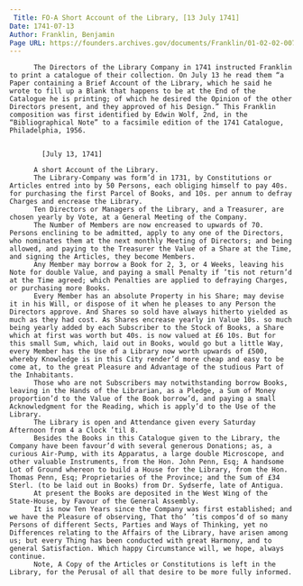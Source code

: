 ```yaml
---
 Title: FO-A Short Account of the Library, [13 July 1741]
Date: 1741-07-13
Author: Franklin, Benjamin
Page URL: https://founders.archives.gov/documents/Franklin/01-02-02-0072
---
```


          The Directors of the Library Company in 1741 instructed Franklin to print a catalogue of their collection. On July 13 he read them “a Paper containing a Brief Account of the Library, which he said he wrote to fill up a Blank that happens to be at the End of the Catalogue he is printing; of which he desired the Opinion of the other Directors present, and they approved of his Design.” This Franklin composition was first identified by Edwin Wolf, 2nd, in the “Bibliographical Note” to a facsimile edition of the 1741 Catalogue, Philadelphia, 1956.
         
          
            [July 13, 1741]
          
          A short Account of the Library.
          The Library-Company was form’d in 1731, by Constitutions or Articles entred into by 50 Persons, each obliging himself to pay 40s. for purchasing the first Parcel of Books, and 10s. per annum to defray Charges and encrease the Library.
          Ten Directors or Managers of the Library, and a Treasurer, are chosen yearly by Vote, at a General Meeting of the Company.
          The Number of Members are now encreased to upwards of 70. Persons enclining to be admitted, apply to any one of the Directors, who nominates them at the next monthly Meeting of Directors; and being allowed, and paying to the Treasurer the Value of a Share at the Time, and signing the Articles, they become Members.
          Any Member may borrow a Book for 2, 3, or 4 Weeks, leaving his Note for double Value, and paying a small Penalty if ’tis not return’d at the Time agreed; which Penalties are applied to defraying Charges, or purchasing more Books.
          Every Member has an absolute Property in his Share; may devise it in his Will, or dispose of it when he pleases to any Person the Directors approve. And Shares so sold have always hitherto yielded as much as they had cost. As Shares encrease yearly in Value 10s. so much being yearly added by each Subscriber to the Stock of Books, a Share which at first was worth but 40s. is now valued at £6 10s. But for this small Sum, which, laid out in Books, would go but a little Way, every Member has the Use of a Library now worth upwards of £500, whereby Knowledge is in this City render’d more cheap and easy to be come at, to the great Pleasure and Advantage of the studious Part of the Inhabitants.
          Those who are not Subscribers may notwithstanding borrow Books, leaving in the Hands of the Librarian, as a Pledge, a Sum of Money proportion’d to the Value of the Book borrow’d, and paying a small Acknowledgment for the Reading, which is apply’d to the Use of the Library.
          The Library is open and Attendance given every Saturday Afternoon from 4 a Clock ’til 8.
          Besides the Books in this Catalogue given to the Library, the Company have been favour’d with several generous Donations; as, a curious Air-Pump, with its Apparatus, a large double Microscope, and other valuable Instruments, from the Hon. John Penn, Esq; A handsome Lot of Ground whereon to build a House for the Library, from the Hon. Thomas Penn, Esq; Proprietaries of the Province; and the Sum of £34 Sterl. (to be laid out in Books) from Dr. Sydserfe, late of Antigua.
          At present the Books are deposited in the West Wing of the State-House, by Favour of the General Assembly.
          It is now Ten Years since the Company was first established; and we have the Pleasure of observing, That tho’ ’tis compos’d of so many Persons of different Sects, Parties and Ways of Thinking, yet no Differences relating to the Affairs of the Library, have arisen among us; but every Thing has been conducted with great Harmony, and to general Satisfaction. Which happy Circumstance will, we hope, always continue.
          Note, A Copy of the Articles or Constitutions is left in the Library, for the Perusal of all that desire to be more fully informed.
        
